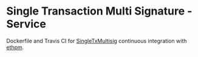 # Single Transaction Multi Signature - Service

Dockerfile and Travis CI for [SingleTxMultisig](https://github.com/NFhbar/SingleTxMultisig) continuous integration with [ethpm](https://www.ethpm.com/registry/packages).
